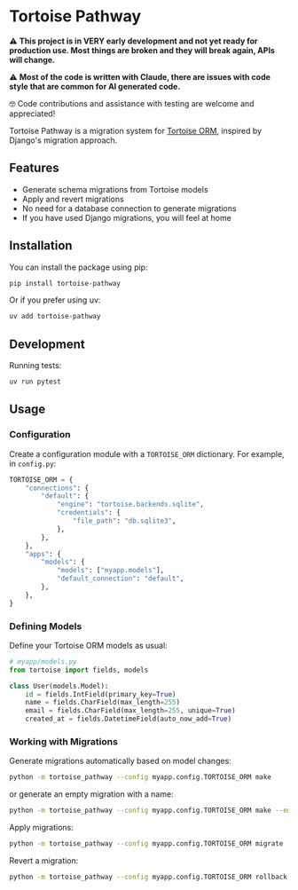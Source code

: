 # Tortoise Pathway

⚠️ **This project is in VERY early development and not yet ready for production use. Most things are broken and they will break again, APIs will change.**

⚠️ **Most of the code is written with Claude, there are issues with code style that are common for AI generated code.**

🤓 Code contributions and assistance with testing are welcome and appreciated!

Tortoise Pathway is a migration system for [Tortoise ORM](https://github.com/tortoise/tortoise-orm/), inspired by Django's migration approach.

## Features

- Generate schema migrations from Tortoise models
- Apply and revert migrations
- No need for a database connection to generate migrations
- If you have used Django migrations, you will feel at home

## Installation

You can install the package using pip:

```bash
pip install tortoise-pathway
```

Or if you prefer using uv:

```bash
uv add tortoise-pathway
```

## Development

Running tests:
```bash
uv run pytest
```

## Usage

### Configuration

Create a configuration module with a `TORTOISE_ORM` dictionary. For example, in `config.py`:

```python
TORTOISE_ORM = {
    "connections": {
        "default": {
            "engine": "tortoise.backends.sqlite",
            "credentials": {
                "file_path": "db.sqlite3",
            },
        },
    },
    "apps": {
        "models": {
            "models": ["myapp.models"],
            "default_connection": "default",
        },
    },
}
```

### Defining Models

Define your Tortoise ORM models as usual:

```python
# myapp/models.py
from tortoise import fields, models

class User(models.Model):
    id = fields.IntField(primary_key=True)
    name = fields.CharField(max_length=255)
    email = fields.CharField(max_length=255, unique=True)
    created_at = fields.DatetimeField(auto_now_add=True)
```

### Working with Migrations

Generate migrations automatically based on model changes:
```bash
python -m tortoise_pathway --config myapp.config.TORTOISE_ORM make
```

or generate an empty migration with a name:
```bash
python -m tortoise_pathway --config myapp.config.TORTOISE_ORM make --empty --name "add_email_field"
```

Apply migrations:
```bash
python -m tortoise_pathway --config myapp.config.TORTOISE_ORM migrate
```

Revert a migration:
```bash
python -m tortoise_pathway --config myapp.config.TORTOISE_ORM rollback --migration <migration_name>
```
